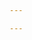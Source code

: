 ```yaml
---

---
```


<HomeBanner />

<BannerText title="Про нас" text="Ми - Християни. Починаючи з 2020 року ми служимо для наркоманів та алкоголікам, щоб Сам Бог - Ісус Христос звільнив від тяжких залежностей. Курс реабілітації - безкоштовний. Під час якого ви зможете дізнитися про Бога і побудувати з ним відносини. Це найкраща дорога, щоб отримати свободу від наркотиків, алкоголю, тютюну і інших залежностей. В центи ресоціалізації приймаємо кожного, хто хоче стати вільним і  розірвати коло залежності. Свобода може настати лише, під проявом вашого особистого рішення прийняти допомугу Бога." />

<OurWork />

<OurContacts />

<Contacts />

<Donate />

<Footer />
